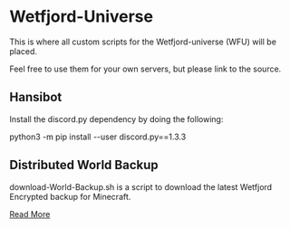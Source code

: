 # Wetfjord-Universe

This is where all custom scripts for the Wetfjord-universe (WFU) will be placed.

Feel free to use them for your own servers, but please link to the source.


## Hansibot

Install the discord.py dependency by doing the following:

python3 -m pip install --user discord.py==1.3.3


## Distributed World Backup
download-World-Backup.sh is a script to download the latest Wetfjord Encrypted backup for Minecraft.

[Read More](Distributed-World-Backup/README.md)
